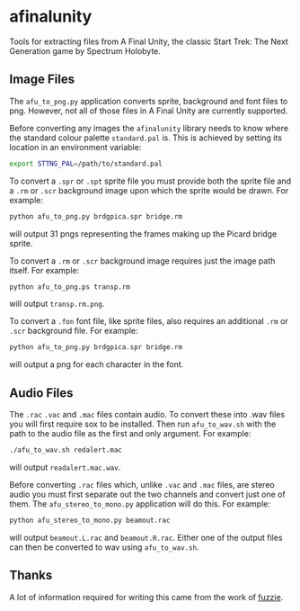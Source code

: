 # afinalunity

Tools for extracting files from A Final Unity, the classic Start Trek: The Next Generation game by Spectrum Holobyte.

## Image Files

The `afu_to_png.py` application converts sprite, background and font files to png.
However, not all of those files in A Final Unity are currently supported.

Before converting any images the `afinalunity` library needs to know where the standard
colour palette `standard.pal` is.
This is achieved by setting its location in an environment variable:
```sh
export STTNG_PAL=/path/to/standard.pal
```

To convert a `.spr` or `.spt` sprite file you must provide both the sprite file
and a `.rm` or `.scr` background image upon which the sprite would be drawn.
For example:
```sh
python afu_to_png.py brdgpica.spr bridge.rm
```
will output 31 pngs representing the frames making up the Picard bridge sprite.

To convert a `.rm` or `.scr` background image requires just the image path itself.
For example:
```sh
python afu_to_png.ps transp.rm
```
will output `transp.rm.png`.

To convert a `.fon` font file, like sprite files, also requires an additional
`.rm` or `.scr` background file.
For example:
```sh
python afu_to_png.py brdgpica.spr bridge.rm
```
will output a png for each character in the font.

## Audio Files

The `.rac` `.vac` and `.mac` files contain audio.
To convert these into .wav files you will first require sox to be installed.
Then run `afu_to_wav.sh` with the path to the audio file as the first and only argument.
For example:
```sh
./afu_to_wav.sh redalert.mac
```
will output `readalert.mac.wav`.

Before converting `.rac` files which, unlike `.vac` and `.mac` files, are stereo audio
you must first separate out the two channels and convert just one of them.
The `afu_stereo_to_mono.py` application will do this.
For example:
```sh
python afu_stereo_to_mono.py beamout.rac
```
will output `beamout.L.rac` and `beamout.R.rac`.
Either one of the output files can then be converted to wav using `afu_to_wav.sh`.

## Thanks

A lot of information required for writing this came from
the work of [fuzzie](https://github.com/fuzzie/unity).

